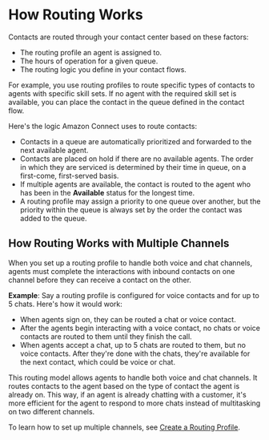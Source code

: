 # How Routing Works<a name="about-routing"></a>

Contacts are routed through your contact center based on these factors: 
+ The routing profile an agent is assigned to\.
+ The hours of operation for a given queue\.
+ The routing logic you define in your contact flows\.

For example, you use routing profiles to route specific types of contacts to agents with specific skill sets\. If no agent with the required skill set is available, you can place the contact in the queue defined in the contact flow\. 

Here's the logic Amazon Connect uses to route contacts: 
+ Contacts in a queue are automatically prioritized and forwarded to the next available agent\.
+ Contacts are placed on hold if there are no available agents\. The order in which they are serviced is determined by their time in queue, on a first\-come, first\-served basis\.
+ If multiple agents are available, the contact is routed to the agent who has been in the **Available** status for the longest time\.
+ A routing profile may assign a priority to one queue over another, but the priority within the queue is always set by the order the contact was added to the queue\.

## How Routing Works with Multiple Channels<a name="routing-profile-channels-works"></a>

When you set up a routing profile to handle both voice and chat channels, agents must complete the interactions with inbound contacts on one channel before they can receive a contact on the other\. 

**Example**: Say a routing profile is configured for voice contacts and for up to 5 chats\. Here's how it would work: 
+ When agents sign on, they can be routed a chat or voice contact\.
+ After the agents begin interacting with a voice contact, no chats or voice contacts are routed to them until they finish the call\. 
+ When agents accept a chat, up to 5 chats are routed to them, but no voice contacts\. After they're done with the chats, they're available for the next contact, which could be voice or chat\. 

This routing model allows agents to handle both voice and chat channels\. It routes contacts to the agent based on the type of contact the agent is already on\. This way, if an agent is already chatting with a customer, it's more efficient for the agent to respond to more chats instead of multitasking on two different channels\.

To learn how to set up multiple channels, see [Create a Routing Profile](routing-profiles.md)\.
